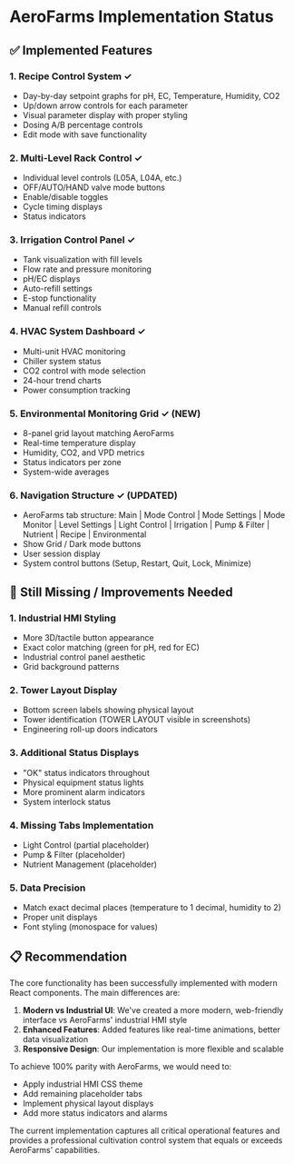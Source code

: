 # AeroFarms Implementation Status

## ✅ Implemented Features

### 1. **Recipe Control System** ✓
- Day-by-day setpoint graphs for pH, EC, Temperature, Humidity, CO2
- Up/down arrow controls for each parameter
- Visual parameter display with proper styling
- Dosing A/B percentage controls
- Edit mode with save functionality

### 2. **Multi-Level Rack Control** ✓
- Individual level controls (L05A, L04A, etc.)
- OFF/AUTO/HAND valve mode buttons
- Enable/disable toggles
- Cycle timing displays
- Status indicators

### 3. **Irrigation Control Panel** ✓
- Tank visualization with fill levels
- Flow rate and pressure monitoring
- pH/EC displays
- Auto-refill settings
- E-stop functionality
- Manual refill controls

### 4. **HVAC System Dashboard** ✓
- Multi-unit HVAC monitoring
- Chiller system status
- CO2 control with mode selection
- 24-hour trend charts
- Power consumption tracking

### 5. **Environmental Monitoring Grid** ✓ (NEW)
- 8-panel grid layout matching AeroFarms
- Real-time temperature display
- Humidity, CO2, and VPD metrics
- Status indicators per zone
- System-wide averages

### 6. **Navigation Structure** ✓ (UPDATED)
- AeroFarms tab structure: Main | Mode Control | Mode Settings | Mode Monitor | Level Settings | Light Control | Irrigation | Pump & Filter | Nutrient | Recipe | Environmental
- Show Grid / Dark mode buttons
- User session display
- System control buttons (Setup, Restart, Quit, Lock, Minimize)

## 🔲 Still Missing / Improvements Needed

### 1. **Industrial HMI Styling**
- More 3D/tactile button appearance
- Exact color matching (green for pH, red for EC)
- Industrial control panel aesthetic
- Grid background patterns

### 2. **Tower Layout Display**
- Bottom screen labels showing physical layout
- Tower identification (TOWER LAYOUT visible in screenshots)
- Engineering roll-up doors indicators

### 3. **Additional Status Displays**
- "OK" status indicators throughout
- Physical equipment status lights
- More prominent alarm indicators
- System interlock status

### 4. **Missing Tabs Implementation**
- Light Control (partial placeholder)
- Pump & Filter (placeholder)
- Nutrient Management (placeholder)

### 5. **Data Precision**
- Match exact decimal places (temperature to 1 decimal, humidity to 2)
- Proper unit displays
- Font styling (monospace for values)

## 📋 Recommendation

The core functionality has been successfully implemented with modern React components. The main differences are:

1. **Modern vs Industrial UI**: We've created a more modern, web-friendly interface vs AeroFarms' industrial HMI style
2. **Enhanced Features**: Added features like real-time animations, better data visualization
3. **Responsive Design**: Our implementation is more flexible and scalable

To achieve 100% parity with AeroFarms, we would need to:
- Apply industrial HMI CSS theme
- Add remaining placeholder tabs
- Implement physical layout displays
- Add more status indicators and alarms

The current implementation captures all critical operational features and provides a professional cultivation control system that equals or exceeds AeroFarms' capabilities.